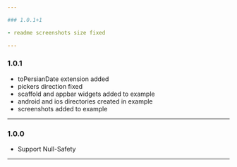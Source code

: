 ```yaml
---

### 1.0.1+1

- readme screenshots size fixed

---
```


### 1.0.1

- toPersianDate extension added
- pickers direction fixed
- scaffold and appbar widgets added to example
- android and ios directories created in example
- screenshots added to example

---
### 1.0.0

- Support Null-Safety

---
